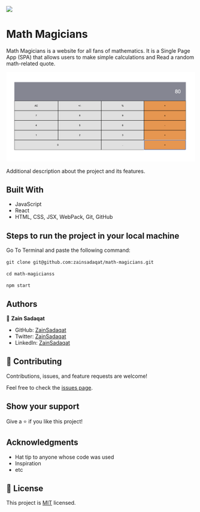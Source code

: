 ![](https://img.shields.io/badge/Microverse-blueviolet)

# Math Magicians

Math Magicians is a website for all fans of mathematics. It is a Single Page App (SPA) that allows users to make simple calculations and Read a random math-related quote.

![screenshot](./app_screenshot.png)

Additional description about the project and its features.

## Built With

- JavaScript
- React
- HTML, CSS, JSX, WebPack, Git, GitHub

## Steps to run the project in your local machine

Go To Terminal and paste the following command:

`git clone git@github.com:zainsadaqat/math-magicians.git`

`cd math-magicianss`

`npm start`

## Authors

👤 **Zain Sadaqat**

- GitHub: [ZainSadaqat](https://github.com/zainsadaqat)
- Twitter: [ZainSadaqat](https://twitter.com/zain_sadaqat)
- LinkedIn: [ZainSadaqat](https://linkedin.com/in/zain-sadaqat)

## 🤝 Contributing

Contributions, issues, and feature requests are welcome!

Feel free to check the [issues page](../../issues/).

## Show your support

Give a ⭐️ if you like this project!

## Acknowledgments

- Hat tip to anyone whose code was used
- Inspiration
- etc

## 📝 License

This project is [MIT](./MIT.md) licensed.
